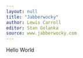 ```yaml
---
layout: null
title: "Jabberwocky"
author: Lewis Carroll
editor: Stan Golanka
source: www.jabberwocky.com
---
```



Hello World
